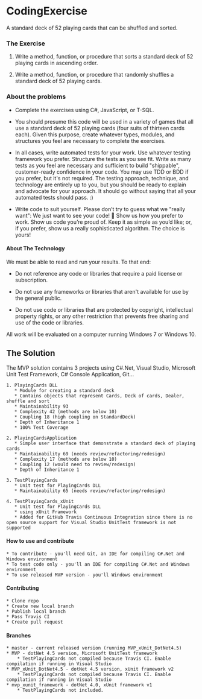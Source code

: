 ﻿# CodingExercise
A standard deck of 52 playing cards that can be shuffled and sorted.

### The Exercise

1.	Write a method, function, or procedure that sorts a standard deck of 52 playing cards in ascending order.
    
2.	Write a method, function, or procedure that randomly shuffles a standard deck of 52 playing cards.


### About the problems

* Complete the exercises using C#, JavaScript, or T-SQL.

* You should presume this code will be used in a variety of games that all use a standard deck of 52 playing cards (four suits of thirteen cards each). Given this purpose, create whatever types, modules, and structures you feel are necessary to complete the exercises.

* In all cases, write automated tests for your work. Use whatever testing framework you prefer. Structure the tests as you see fit. Write as many tests as you feel are necessary and sufficient to build "shippable", customer-ready confidence in your code. You may use TDD or BDD if you prefer, but it's not required. The testing approach, technique, and technology are entirely up to you, but you should be ready to explain and advocate for your approach. It should go without saying that all your automated tests should pass. :)

* Write code to suit yourself. Please don’t try to guess what we "really want": We just want to see your code!  Show us how you prefer to work. Show us code you’re proud of. Keep it as simple as you’d like; or, if you prefer, show us a really sophisticated algorithm. The choice is yours!

#### About The Technology

We must be able to read and run your results. To that end:

* Do not reference any code or libraries that require a paid license or subscription.

* Do not use any frameworks or libraries that aren't available for use by the general public.

* Do not use code or libraries that are protected by copyright, intellectual property rights, or any other restriction that prevents free sharing and use of the code or libraries.

All work will be evaluated on a computer running Windows 7 or Windows 10.

## The Solution

The MVP solution contains 3 projects using C#.Net, Visual Studio, Microsoft Unit Test Framework, C# Console Application, Git...

    1. PlayingCards DLL
       * Module for creating a standard deck
       * Contains objects that represent Cards, Deck of cards, Dealer, shuffle and sort
       * Maintainability 93
       * Complexity 42 (methods are below 10)
       * Coupling 18 (high coupling on StandardDeck)
       * Depth of Inheritance 1
       * 100% Test Coverage

    2. PlayingCardsApplication
       * Simple user interface that demonstrate a standard deck of playing cards
       * Maintainability 69 (needs review/refactoring/redesign)
       * Complexity 17 (methods are below 10)
       * Coupling 12 (would need to review/redesign)
       * Depth of Inheritance 1

    3. TestPlayingCards
       * Unit test for PlayingCards DLL
       * Maintainability 65 (needs review/refactoring/redesign)

    4. TestPlayingCards_xUnit
       * Unit test for PlayingCards DLL
       * using xUnit Framework
       * Added for GitHub Travis Continuous Integration since there is no open source support for Visual Studio UnitTest framework is not supported 

#### How to use and contribute

    * To contribute - you'll need Git, an IDE for compiling C#.Net and Windows environment
    * To test code only - you'll an IDE for compiling C#.Net and Windows environment
    * To use released MVP version - you'll Windows environment

#### Contributing

    * Clone repo
    * Create new local branch
    * Publish local branch
    * Pass Travis CI
    * Create pull request

#### Branches

    * master - current released version (running MVP_xUnit_DotNet4.5)
    * MVP - dotNet 4.5 version, Microsoft UnitTest framework
        * TestPlayingCards not compiled because Travis CI. Enable compilation if running in Visual Studio
    * MVP_xUnit_DotNet4.5 - dotNet 4.5 version, xUnit framework v2
        * TestPlayingCards not compiled because Travis CI. Enable compilation if running in Visual Studio
    * mvp_xunit_framework - dotNet 4.0, xUnit framework v1
        * TestPlayingCards not included.

